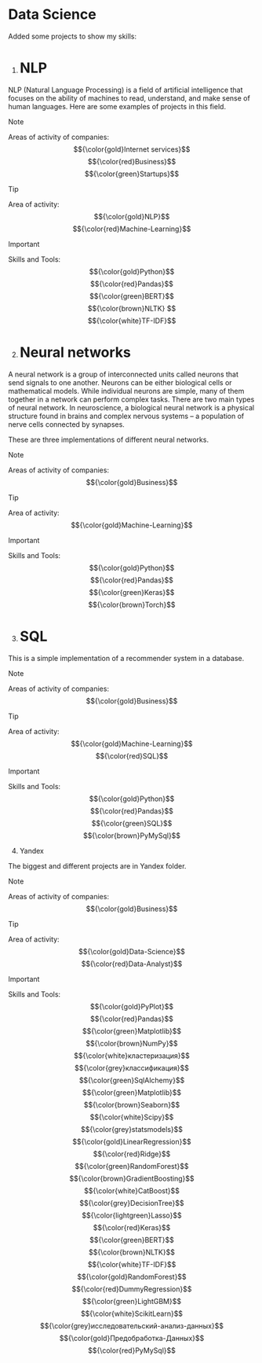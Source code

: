 # Data Science

Added some projects to show my skills:
1) # NLP
NLP (Natural Language Processing) is a field of artificial intelligence that focuses on the ability of machines to read, understand, and make sense of human languages. Here are some examples of projects in this field.
> [!NOTE]  
> Areas of activity of companies: $${\color{gold}Internet services}$$ $${\color{red}Business}$$ $${\color{green}Startups}$$

> [!TIP]
> Area of ​​activity: $${\color{gold}NLP}$$ $${\color{red}Machine-Learning}$$

> [!IMPORTANT]  
> Skills and Tools: $${\color{gold}Python}$$ $${\color{red}Pandas}$$ $${\color{green}BERT}$$ $${\color{brown}NLTK} $$ $${\color{white}TF-IDF}$$

2) # Neural networks
A neural network is a group of interconnected units called neurons that send signals to one another. Neurons can be either biological cells or mathematical models. While individual neurons are simple, many of them together in a network can perform complex tasks. There are two main types of neural network. In neuroscience, a biological neural network is a physical structure found in brains and complex nervous systems – a population of nerve cells connected by synapses. 

These are three implementations of different neural networks.

> [!NOTE]  
> Areas of activity of companies: $${\color{gold}Business}$$

> [!TIP]
> Area of ​​activity: $${\color{gold}Machine-Learning}$$

> [!IMPORTANT]  
> Skills and Tools: $${\color{gold}Python}$$ $${\color{red}Pandas}$$ $${\color{green}Keras}$$ $${\color{brown}Torch}$$

3) # SQL
This is a simple implementation of a recommender system in a database.

> [!NOTE]  
> Areas of activity of companies: $${\color{gold}Business}$$

> [!TIP]
> Area of ​​activity: $${\color{gold}Machine-Learning}$$ $${\color{red}SQL}$$

> [!IMPORTANT]  
> Skills and Tools: $${\color{gold}Python}$$ $${\color{red}Pandas}$$ $${\color{green}SQL}$$ $${\color{brown}PyMySql}$$

4) Yandex
   
The biggest and different projects are in Yandex folder.

> [!NOTE]  
> Areas of activity of companies: $${\color{gold}Business}$$

> [!TIP]
> Area of ​​activity: $${\color{gold}Data-Science}$$ $${\color{red}Data-Analyst}$$ 

> [!IMPORTANT]  
> Skills and Tools: $${\color{gold}PyPlot}$$ $${\color{red}Pandas}$$ $${\color{green}Matplotlib}$$ $${\color{brown}NumPy}$$ $${\color{white}кластеризация}$$ $${\color{grey}классификация}$$ $${\color{green}SqlAlchemy}$$ $${\color{green}Matplotlib}$$ $${\color{brown}Seaborn}$$ $${\color{white}Scipy}$$ $${\color{grey}statsmodels}$$ $${\color{gold}LinearRegression}$$ $${\color{red}Ridge}$$ $${\color{green}RandomForest}$$ $${\color{brown}GradientBoosting}$$ $${\color{white}CatBoost}$$ $${\color{grey}DecisionTree}$$ $${\color{lightgreen}Lasso}$$ $${\color{red}Keras}$$ $${\color{green}BERT}$$ $${\color{brown}NLTK}$$ $${\color{white}TF-IDF}$$ $${\color{gold}RandomForest}$$ $${\color{red}DummyRegression}$$ $${\color{green}LightGBM}$$ $${\color{white}ScikitLearn}$$ $${\color{grey}исследовательский-анализ-данных}$$ $${\color{gold}Предобработка-Данных}$$ $${\color{red}PyMySql}$$
